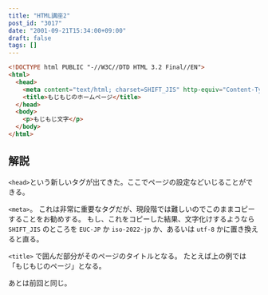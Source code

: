 ```yaml
---
title: "HTML講座2"
post_id: "3017"
date: "2001-09-21T15:34:00+09:00"
draft: false
tags: []
---
```


```HTML
<!DOCTYPE html PUBLIC "-//W3C//DTD HTML 3.2 Final//EN">
<html>
  <head>
    <meta content="text/html; charset=SHIFT_JIS" http-equiv="Content-Type">
    <title>もじもじのホームページ</title>
  </head>
  <body>
    <p>もじもじ文字</p>
  </body>
</html>
```

## 解説

`<head>`という新しいタグが出てきた。ここでページの設定などいじることができる。

`<meta>`。
これは非常に重要なタグだが、現段階では難しいのでこのままコピーすることをお勧めする。
もし、これをコピーした結果、文字化けするようなら `SHIFT_JIS` のところを `EUC-JP` か `iso-2022-jp` か、あるいは `utf-8` かに置き換えると直る。

`<title>` で囲んだ部分がそのページのタイトルとなる。
たとえば上の例では「もじもじのページ」となる。

あとは前回と同じ。
